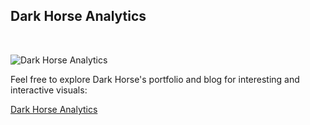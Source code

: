 ## Dark Horse Analytics

&nbsp;

![Dark Horse Analytics](ApplDataSci-UMich/DHA.gif)

Feel free to explore Dark Horse's portfolio and blog for interesting and interactive visuals:

<a href="http://www.darkhorseanalytics.com/">Dark Horse Analytics</a>